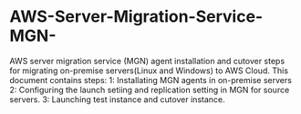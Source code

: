# AWS-Server-Migration-Service-MGN-
AWS server migration service (MGN) agent installation and cutover steps for migrating on-premise servers(Linux and Windows) to AWS Cloud.
This document contains steps:
  1: Installating MGN agents in on-premise servers
  2: Configuring the launch setiing and replication setting in MGN for source servers.
  3: Launching test instance and cutover instance.
  
